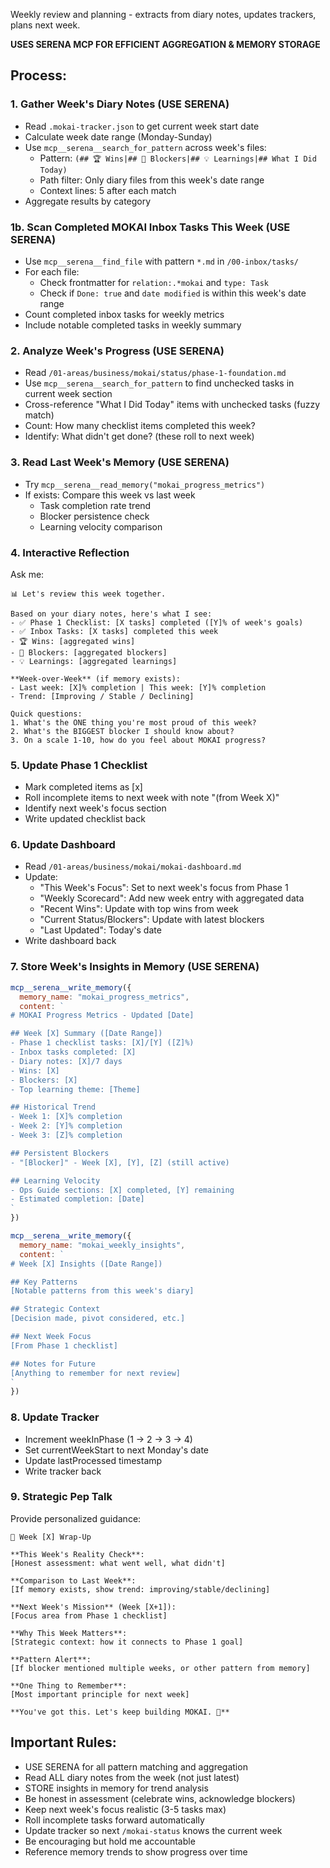 Weekly review and planning - extracts from diary notes, updates trackers, plans next week.

**USES SERENA MCP FOR EFFICIENT AGGREGATION & MEMORY STORAGE**

## Process:

### 1. Gather Week's Diary Notes (USE SERENA)
- Read `.mokai-tracker.json` to get current week start date
- Calculate week date range (Monday-Sunday)
- Use `mcp__serena__search_for_pattern` across week's files:
  - Pattern: `(## 🏆 Wins|## 🚨 Blockers|## 💡 Learnings|## What I Did Today)`
  - Path filter: Only diary files from this week's date range
  - Context lines: 5 after each match
- Aggregate results by category

### 1b. Scan Completed MOKAI Inbox Tasks This Week (USE SERENA)
- Use `mcp__serena__find_file` with pattern `*.md` in `/00-inbox/tasks/`
- For each file:
  - Check frontmatter for `relation:.*mokai` and `type: Task`
  - Check if `Done: true` and `date modified` is within this week's date range
- Count completed inbox tasks for weekly metrics
- Include notable completed tasks in weekly summary

### 2. Analyze Week's Progress (USE SERENA)
- Read `/01-areas/business/mokai/status/phase-1-foundation.md`
- Use `mcp__serena__search_for_pattern` to find unchecked tasks in current week section
- Cross-reference "What I Did Today" items with unchecked tasks (fuzzy match)
- Count: How many checklist items completed this week?
- Identify: What didn't get done? (these roll to next week)

### 3. Read Last Week's Memory (USE SERENA)
- Try `mcp__serena__read_memory("mokai_progress_metrics")`
- If exists: Compare this week vs last week
  - Task completion rate trend
  - Blocker persistence check
  - Learning velocity comparison

### 4. Interactive Reflection
Ask me:
```
📊 Let's review this week together.

Based on your diary notes, here's what I see:
- ✅ Phase 1 Checklist: [X tasks] completed ([Y]% of week's goals)
- ✅ Inbox Tasks: [X tasks] completed this week
- 🏆 Wins: [aggregated wins]
- 🚨 Blockers: [aggregated blockers]
- 💡 Learnings: [aggregated learnings]

**Week-over-Week** (if memory exists):
- Last week: [X]% completion | This week: [Y]% completion
- Trend: [Improving / Stable / Declining]

Quick questions:
1. What's the ONE thing you're most proud of this week?
2. What's the BIGGEST blocker I should know about?
3. On a scale 1-10, how do you feel about MOKAI progress?
```

### 5. Update Phase 1 Checklist
- Mark completed items as [x]
- Roll incomplete items to next week with note "(from Week X)"
- Identify next week's focus section
- Write updated checklist back

### 6. Update Dashboard
- Read `/01-areas/business/mokai/mokai-dashboard.md`
- Update:
  - "This Week's Focus": Set to next week's focus from Phase 1
  - "Weekly Scorecard": Add new week entry with aggregated data
  - "Recent Wins": Update with top wins from week
  - "Current Status/Blockers": Update with latest blockers
  - "Last Updated": Today's date
- Write dashboard back

### 7. Store Week's Insights in Memory (USE SERENA)
```javascript
mcp__serena__write_memory({
  memory_name: "mokai_progress_metrics",
  content: `
# MOKAI Progress Metrics - Updated [Date]

## Week [X] Summary ([Date Range])
- Phase 1 checklist tasks: [X]/[Y] ([Z]%)
- Inbox tasks completed: [X]
- Diary notes: [X]/7 days
- Wins: [X]
- Blockers: [X]
- Top learning theme: [Theme]

## Historical Trend
- Week 1: [X]% completion
- Week 2: [Y]% completion
- Week 3: [Z]% completion

## Persistent Blockers
- "[Blocker]" - Week [X], [Y], [Z] (still active)

## Learning Velocity
- Ops Guide sections: [X] completed, [Y] remaining
- Estimated completion: [Date]
`
})

mcp__serena__write_memory({
  memory_name: "mokai_weekly_insights",
  content: `
# Week [X] Insights ([Date Range])

## Key Patterns
[Notable patterns from this week's diary]

## Strategic Context
[Decision made, pivot considered, etc.]

## Next Week Focus
[From Phase 1 checklist]

## Notes for Future
[Anything to remember for next review]
`
})
```

### 8. Update Tracker
- Increment weekInPhase (1 → 2 → 3 → 4)
- Set currentWeekStart to next Monday's date
- Update lastProcessed timestamp
- Write tracker back

### 9. Strategic Pep Talk
Provide personalized guidance:
```
🎯 Week [X] Wrap-Up

**This Week's Reality Check**:
[Honest assessment: what went well, what didn't]

**Comparison to Last Week**:
[If memory exists, show trend: improving/stable/declining]

**Next Week's Mission** (Week [X+1]):
[Focus area from Phase 1 checklist]

**Why This Week Matters**:
[Strategic context: how it connects to Phase 1 goal]

**Pattern Alert**:
[If blocker mentioned multiple weeks, or other pattern from memory]

**One Thing to Remember**:
[Most important principle for next week]

**You've got this. Let's keep building MOKAI. 🚀**
```

## Important Rules:
- USE SERENA for all pattern matching and aggregation
- Read ALL diary notes from the week (not just latest)
- STORE insights in memory for trend analysis
- Be honest in assessment (celebrate wins, acknowledge blockers)
- Keep next week's focus realistic (3-5 tasks max)
- Roll incomplete tasks forward automatically
- Update tracker so next `/mokai-status` knows the current week
- Be encouraging but hold me accountable
- Reference memory trends to show progress over time
